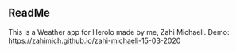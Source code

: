 ## ReadMe

This is a Weather app for Herolo made by me, Zahi Michaeli.
Demo:
https://zahimich.github.io/zahi-michaeli-15-03-2020
